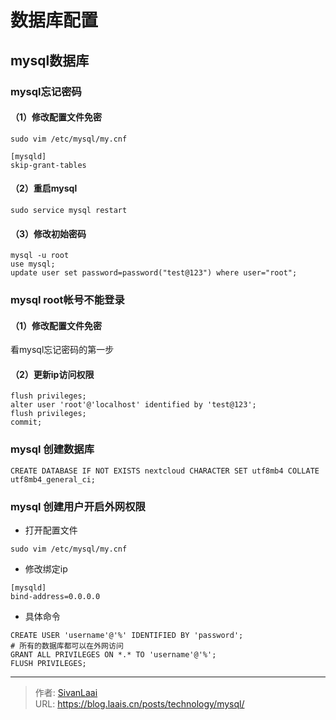 # 数据库配置

## mysql数据库

### mysql忘记密码

#### （1）修改配置文件免密

```
sudo vim /etc/mysql/my.cnf
```
```
[mysqld]
skip-grant-tables
```
#### （2）重启mysql

```
sudo service mysql restart
```
#### （3）修改初始密码

```
mysql -u root
use mysql;
update user set password=password("test@123") where user="root";
```

### mysql root帐号不能登录

#### （1）修改配置文件免密

看mysql忘记密码的第一步
#### （2）更新ip访问权限

```
flush privileges;
alter user 'root'@'localhost' identified by 'test@123';
flush privileges;
commit;
```

### mysql 创建数据库
```
CREATE DATABASE IF NOT EXISTS nextcloud CHARACTER SET utf8mb4 COLLATE utf8mb4_general_ci;
```

### mysql 创建用户开启外网权限
- 打开配置文件
```
sudo vim /etc/mysql/my.cnf
```
- 修改绑定ip
```
[mysqld]
bind-address=0.0.0.0
```
- 具体命令
```
CREATE USER 'username'@'%' IDENTIFIED BY 'password';
# 所有的数据库都可以在外网访问
GRANT ALL PRIVILEGES ON *.* TO 'username'@'%';
FLUSH PRIVILEGES;
```

---

> 作者: [SivanLaai](https://blog.laais.cn)  
> URL: https://blog.laais.cn/posts/technology/mysql/  

